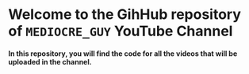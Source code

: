 # Welcome to the GihHub repository of `MEDIOCRE_GUY` YouTube Channel

####  In this repository, you will find the code for all the videos that will be uploaded in the channel.
